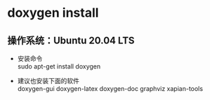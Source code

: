 # doxygen install

## 操作系统：Ubuntu 20.04 LTS

* 安装命令  
sudo apt-get install doxygen 

* 建议也安装下面的软件  
doxygen-gui doxygen-latex doxygen-doc graphviz xapian-tools